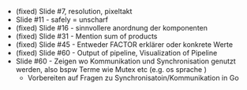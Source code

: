 * (fixed) Slide #7, resolution, pixeltakt
* Slide #11 - safely = unscharf
* (fixed) Slide #16 - sinnvollere anordnung der komponenten
* (fixed) Slide #31 - Mention sum of products
* (fixed) Slide #45 - Entweder FACTOR erklärer oder konkrete Werte
* (fixed) Slide #60 - Output of pipeline, Visualization of Pipeline
* Slide #60 - Zeigen wo Kommunikation und Synchronisation genutzt werden, also bspw Terme wie Mutex etc (e.g. os sprache )
    * Vorbereiten auf Fragen zu Synchronisatoin/Kommunikation in Go
